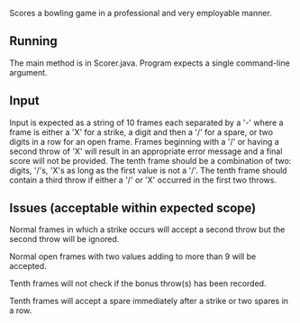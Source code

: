 Scores a bowling game in a professional and very employable manner.

## Running

The main method is in Scorer.java. Program expects a single command-line argument.

## Input

Input is expected as a string of 10 frames each separated by a '-' where a frame is either a 'X' for a strike, a digit and then a '/' for a spare, or two digits in a row for an open frame. Frames beginning with a '/' or having a second throw of 'X' will result in an appropriate error message and a final score will not be provided. The tenth frame should be a combination of two: digits, '/'s, 'X's as long as the first value is not a '/'. The tenth frame should contain a third throw if either a '/' or 'X' occurred in the first two throws.

## Issues (acceptable within expected scope)

Normal frames in which a strike occurs will accept a second throw but the second throw will be ignored.

Normal open frames with two values adding to more than 9 will be accepted.

Tenth frames will not check if the bonus throw(s) has been recorded.

Tenth frames will accept a spare immediately after a strike or two spares in a row.
